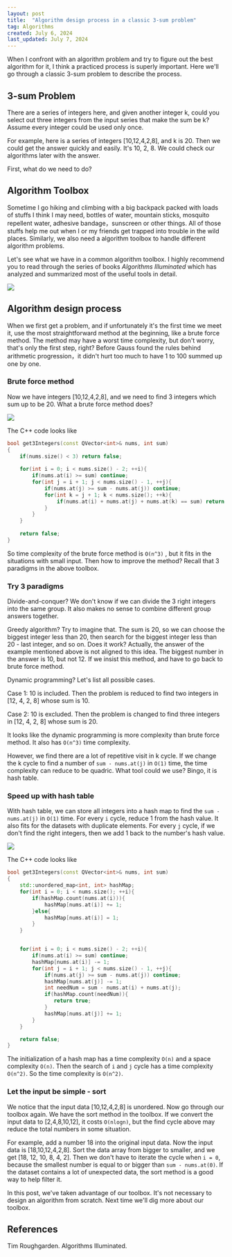 ```yaml
---
layout: post
title:  "Algorithm design process in a classic 3-sum problem"
tag: Algorithms
created: July 6, 2024
last_updated: July 7, 2024
---
```


When I confront with an algorithm problem and try to figure out the best algorithm for it, I think a practiced process is superly important. Here we'll go through a classic 3-sum problem to describe the process.

## 3-sum Problem

There are a series of integers here, and given another integer k, could you select out three integers from the input series that make the sum be k? Assume every integer could be used only once.

For example, here is a series of integers [10,12,4,2,8], and k is 20. Then we could get the answer quickly and easily. It's 10, 2, 8.  We could check our algorithms later with the answer.

First, what do we need to do?

## Algorithm Toolbox

Sometime I go hiking and climbing with a big backpack packed with loads of stuffs I think I may need,  bottles of water, mountain sticks, mosquito repellent water,  adhesive bandage，sunscreen or other things. All of those stuffs help me out when I or my friends get trapped into trouble in the wild places. Similarly, we also need a algorithm toolbox to handle different algorithm problems.

Let's see what we have in a common algorithm toolbox. I highly recommend you to read through the series of books *Algorithms Illuminated* which has analyzed and summarized most of the useful tools in detail.

![](../../../assets/images/2024-07-06-2056.svg)

## Algorithm design process

When we first get a problem, and if unfortunately it's the first time we meet it, use the most straightforward method at the beginning, like a brute force method. The method may have a worst time complexity, but don't worry, that's only the first step, right? Before Gauss found the rules behind arithmetic progression，it didn't hurt too much to have 1 to 100 summed up one by one. 

### Brute force method

Now we have integers [10,12,4,2,8],  and we need to find 3 integers which sum up to be 20. What a brute force method does?

![](../../../assets/images/2024-07-06-2056-2.svg)

The C++ code looks like

```c++
bool get3Integers(const QVector<int>& nums, int sum)
{
    if(nums.size() < 3) return false;
    
    for(int i = 0; i < nums.size() - 2; ++i){
        if(nums.at(i) >= sum) continue;
        for(int j = i + 1; j < nums.size() - 1, ++j){
            if(nums.at(j) >= sum - nums.at(j)) continue;
            for(int k = j + 1; k < nums.size(); ++k){
                if(nums.at(i) + nums.at(j) + nums.at(k) == sum) return true;
            }
        }
    }
    
    return false;
}
```

So time complexity of the brute force method is `O(n^3)` , but it fits in the situations with small input. Then how to improve the method? Recall that 3 paradigms in the above toolbox.

### Try 3 paradigms

Divide-and-conquer?  We don't know if we can divide the 3 right integers into the same group. It also makes no sense to combine different group answers together.

Greedy algorithm? Try to imagine that. The sum is 20, so we can choose the biggest integer less than 20, then search for the biggest integer less than 20 - last integer, and so on. Does it work? Actually, the answer of the example mentioned above is not aligned to this idea. The biggest number in the answer is 10, but not 12. If we insist this method, and have to go back to brute force method. 

Dynamic programming? Let's list all possible cases. 

Case 1: 10 is included. Then the problem is reduced to find two integers in [12, 4, 2, 8] whose sum is 10.

Case 2:  10 is excluded. Then the problem is changed to find three integers in [12, 4, 2, 8] whose sum is 20.

It looks like the dynamic programming is more complexity than brute force method. It also has `O(n^3)` time complexity. 

However, we find there are a lot of repetitive visit in k cycle. If we change the k cycle to find a number of `sum - nums.at(j)` in `O(1)` time, the time complexity can reduce to be quadric. What tool could we use? Bingo, it is hash table.

### Speed up with hash table

With hash table, we can store all integers into a hash map to find the `sum - nums.at(j)` in `O(1)` time. For every `i` cycle, reduce 1 from the hash value. It also fits for the datasets with duplicate elements.  For every `j` cycle, if we don't find the right integers, then we add 1 back to the number's hash value.

![](../../../assets/images/2024-07-06-2056-3.svg)

The C++ code looks like

```c++
bool get3Integers(const QVector<int>& nums, int sum)
{
    std::unordered_map<int, int> hashMap;
    for(int i = 0; i < nums.size(); ++i){
        if(hashMap.count(nums.at(i))){
            hashMap[nums.at(i)] += 1;
        }else{
            hashMap[nums.at(i)] = 1;
        }
    }


    for(int i = 0; i < nums.size() - 2; ++i){
        if(nums.at(i) >= sum) continue;
        hashMap[nums.at(i)] -= 1;
        for(int j = i + 1; j < nums.size() - 1, ++j){
            if(nums.at(j) >= sum - nums.at(j)) continue;
            hashMap[nums.at(j)] -= 1;
            int needNum = sum - nums.at(i) + nums.at(j);
            if(hashMap.count(needNum)){
               return true;
            }
            hashMap[nums.at(j)] += 1;
        }
    }

    return false;
}
```
The initialization of a hash map has a time complexity `O(n)` and a space complexity `O(n)`.  Then the search of `i` and `j` cycle has a time complexity `O(n^2)`. So the time complexity is `O(n^2)`.

### Let the input be simple - sort

We notice that the input data [10,12,4,2,8] is unordered. Now go through our toolbox again. We have the sort method in the toolbox. If we convert the input data to [2,4,8,10,12], it costs `O(nlogn)`, but the find cycle above may reduce the total numbers in some situation.

For example, add a number 18 into the original input data. Now the input data is  [18,10,12,4,2,8].  Sort the data array from bigger to smaller, and we get [18, 12, 10, 8, 4, 2]. Then we don't have to iterate the cycle when `i = 0`, because the smallest number is equal to or bigger than `sum - nums.at(0)`.   If the dataset contains a lot of unexpected data, the sort method is a good way to help filter it.

In this post, we've taken advantage of our toolbox. It's not necessary to design an algorithm from scratch. Next time we'll dig more about our toolbox.

## References

Tim Roughgarden. Algorithms Illuminated. 
